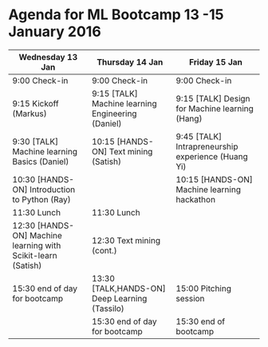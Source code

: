 # Agenda for ML Bootcamp 13 -15 January 2016



Wednesday 13 Jan                      | Thursday 14 Jan                            | Friday 15 Jan
--------------------------------------|--------------------------------------------|--------------------
9:00 Check-in                         | 9:00 Check-in                              | 9:00 Check-in
9:15 Kickoff (Markus)                 | 9:15 [TALK] Machine learning Engineering (Daniel) | 9:15 [TALK] Design for Machine learning (Hang)
9:30 [TALK] Machine learning Basics (Daniel) | 10:15 [HANDS-ON] Text mining (Satish)| 9:45 [TALK] Intrapreneurship experience (Huang Yi)
10:30 [HANDS-ON] Introduction to Python (Ray)    |                                            | 10:15 [HANDS-ON] Machine learning hackathon
11:30 Lunch                           | 11:30 Lunch                                | 
12:30 [HANDS-ON] Machine learning with Scikit-learn (Satish) |  12:30 Text mining  (cont.)    | 
15:30 end of day for bootcamp         | 13:30 [TALK,HANDS-ON] Deep Learning (Tassilo)              | 15:00 Pitching session 
                                      | 15:30 end of day for bootcamp              | 15:30 end of bootcamp


